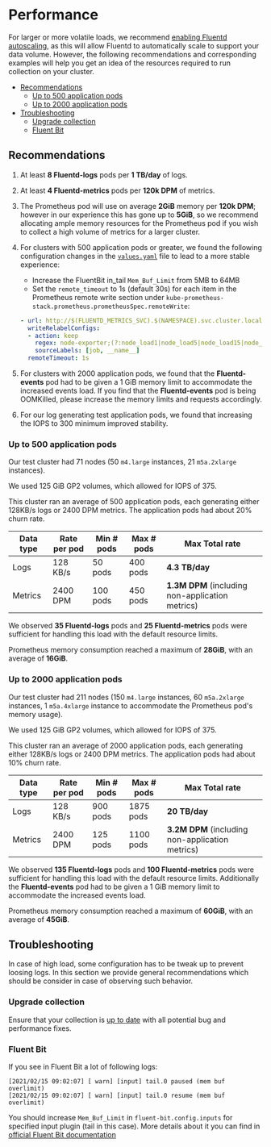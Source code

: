 # Performance

For larger or more volatile loads, we recommend [enabling Fluentd autoscaling](best-practices.md#Fluentd-Autoscaling),
as this will allow Fluentd to automatically scale to support your data volume.
However, the following recommendations and corresponding examples will help you get an idea of the resources
required to run collection on your cluster.

- [Recommendations](#recommendations)
  - [Up to 500 application pods](#up-to-500-application-pods)
  - [Up to 2000 application pods](#up-to-2000-application-pods)
- [Troubleshooting](#troubleshooting)
  - [Upgrade collection](#upgrade-collection)
  - [Fluent Bit](#fluent-bit)

## Recommendations

1. At least **8 Fluentd-logs** pods per **1 TB/day** of logs.
1. At least **4 Fluentd-metrics** pods per **120k DPM** of metrics.
1. The Prometheus pod will use on average **2GiB** memory per **120k DPM**;
   however in our experience this has gone up to **5GiB**,
   so we recommend allocating ample memory resources for the Prometheus pod
   if you wish to collect a high volume of metrics for a larger cluster.
1. For clusters with 500 application pods or greater,
   we found the following configuration changes in the [`values.yaml`](./../helm/sumologic/values.yaml)
   file to lead to a more stable experience:
    - Increase the FluentBit in_tail `Mem_Buf_Limit` from 5MB to 64MB
    - Set the `remote_timeout` to 1s (default 30s) for each item in the Prometheus
      remote write section under `kube-prometheus-stack.prometheus.prometheusSpec.remoteWrite`:

    ```yaml
    - url: http://$(FLUENTD_METRICS_SVC).$(NAMESPACE).svc.cluster.local:9888/prometheus.metrics.node
      writeRelabelConfigs:
      - action: keep
        regex: node-exporter;(?:node_load1|node_load5|node_load15|node_cpu_seconds_total)
        sourceLabels: [job, __name__]
      remoteTimeout: 1s
    ```

1. For clusters with 2000 application pods, we found that the **Fluentd-events** pod had to be given a 1 GiB memory limit
   to accommodate the increased events load. If you find that the **Fluentd-events** pod is being OOMKilled,
   please increase the memory limits and requests accordingly.
1. For our log generating test application pods, we found that increasing the IOPS to 300 minimum improved stability.

### Up to 500 application pods

Our test cluster had 71 nodes (50 `m4.large` instances, 21 `m5a.2xlarge` instances).

We used 125 GiB GP2 volumes, which allowed for IOPS of 375.

This cluster ran an average of 500 application pods, each generating either 128KB/s logs or 2400 DPM metrics.
The application pods had about 20% churn rate.

| Data type | Rate per pod | Min # pods | Max # pods | Max Total rate                                   |
|-----------|--------------|------------|------------|--------------------------------------------------|
| Logs      | 128 KB/s     | 50 pods    | 400 pods   | **4.3 TB/day**                                   |
| Metrics   | 2400 DPM     | 100 pods   | 450 pods   | **1.3M DPM** (including non-application metrics) |

We observed **35 Fluentd-logs** pods and **25 Fluentd-metrics** pods were sufficient
for handling this load with the default resource limits.

Prometheus memory consumption reached a maximum of **28GiB**, with an average of **16GiB**.

### Up to 2000 application pods

Our test cluster had 211 nodes (150 `m4.large` instances, 60 `m5a.2xlarge` instances,
1 `m5a.4xlarge` instance to accommodate the Prometheus pod's memory usage).

We used 125 GiB GP2 volumes, which allowed for IOPS of 375.

This cluster ran an average of 2000 application pods, each generating either 128KB/s logs or 2400 DPM metrics.
The application pods had about 10% churn rate.

| Data type | Rate per pod | Min # pods | Max # pods | Max Total rate                                   |
|-----------|--------------|------------|------------|--------------------------------------------------|
| Logs      | 128 KB/s     | 900 pods   | 1875 pods  | **20 TB/day**                                    |
| Metrics   | 2400 DPM     | 125 pods   | 1100 pods  | **3.2M DPM** (including non-application metrics) |

We observed **135 Fluentd-logs** pods and **100 Fluentd-metrics** pods were sufficient for handling this load
with the default resource limits.
Additionally the **Fluentd-events** pod had to be given a 1 GiB memory limit to accommodate the increased events load.

Prometheus memory consumption reached a maximum of **60GiB**, with an average of **45GiB**.

## Troubleshooting

In case of high load, some configuration has to be tweak up to prevent loosing logs.
In this section we provide general recommendations which should be consider in case of observing such behavior.

### Upgrade collection

Ensure that your collection is [up to date](https://github.com/SumoLogic/sumologic-kubernetes-collection/releases)
with all potential bug and performance fixes.

### Fluent Bit

If you see in Fluent Bit a lot of following logs:

```text
[2021/02/15 09:02:07] [ warn] [input] tail.0 paused (mem buf overlimit)
[2021/02/15 09:02:07] [ warn] [input] tail.0 resume (mem buf overlimit)
```

You should increase `Mem_Buf_Limit` in `fluent-bit.config.inputs` for specified input plugin (tail in this case).
More details about it you can find in [official Fluent Bit documentation](https://docs.fluentbit.io/manual/administration/backpressure)
